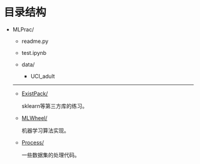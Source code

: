 # 目录结构

- MLPrac/

	- readme.py
	
	- test.ipynb
	
	- data/
	
		- UCI_adult
	
	---
	
	- [ExistPack/](https://github.com/YayoYY/MLPrac/tree/master/ExistPack)

		sklearn等第三方库的练习。
	
	- [MLWheel/](https://github.com/YayoYY/MLPrac/tree/master/MLWheel)

		机器学习算法实现。
	
	- [Process/](https://github.com/YayoYY/MLPrac/tree/master/Process)

		一些数据集的处理代码。